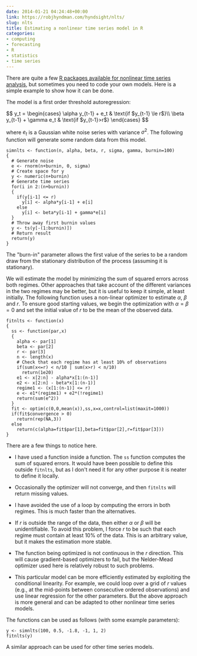 ```yaml
---
date: 2014-01-21 04:24:48+00:00
link: https://robjhyndman.com/hyndsight/nlts/
slug: nlts
title: Estimating a nonlinear time series model in R
categories:
- computing
- forecasting
- R
- statistics
- time series
---
```


There are quite a few [R packages available for nonlinear time series analysis](http://cran.r-project.org/web/views/TimeSeries.html), but sometimes you need to code your own models. Here is a simple example to show how it can be done.

The model is a first order threshold autoregression:

<div>
$$
y_t = \begin{cases}
\alpha y_{t-1} + e_t & \text{if $y_{t-1} \le r$}\\
\beta y_{t-1} + \gamma e_t & \text{if $y_{t-1}>r$}
\end{cases}
$$
</div>

where $e_t$ is a Gaussian white noise series with variance $\sigma^2$. The following function will generate some random data from this model.<!-- more -->


    simnlts <- function(n, alpha, beta, r, sigma, gamma, burnin=100)
    {
      # Generate noise
      e <- rnorm(n+burnin, 0, sigma)
      # Create space for y
      y <- numeric(n+burnin)
      # Generate time series
      for(i in 2:(n+burnin))
      {
        if(y[i-1] <= r)
          y[i] <- alpha*y[i-1] + e[i]
        else
          y[i] <- beta*y[i-1] + gamma*e[i]
      }
      # Throw away first burnin values
      y <- ts(y[-(1:burnin)])
      # Return result
      return(y)
    }


The "burn-in" parameter allows the first value of the series to be a random draw from the stationary distribution of the process (assuming it is stationary).

We will estimate the model by minimizing the sum of squared errors across both regimes. Other approaches that take account of the different variances in the two regimes may be better, but it is useful to keep it simple, at least initially. The following function uses a non-linear optimizer to estimate $\alpha$, $\beta$ and $r$. To ensure good starting values, we begin the optimization with $\alpha=\beta=0$ and set the initial value of $r$ to be the mean of the observed data.


    fitnlts <- function(x)
    {
      ss <- function(par,x)
      {
        alpha <- par[1]
        beta <- par[2]
        r <- par[3]
        n <- length(x)
        # Check that each regime has at least 10% of observations
        if(sum(x<=r) < n/10 | sum(x>r) < n/10)
          return(1e20)
        e1 <- x[2:n] - alpha*x[1:(n-1)]
        e2 <- x[2:n] - beta*x[1:(n-1)]
        regime1 <- (x[1:(n-1)] <= r)
        e <- e1*(regime1) + e2*(!regime1)
        return(sum(e^2))
      }
      fit <- optim(c(0,0,mean(x)),ss,x=x,control=list(maxit=1000))
      if(fit$convergence > 0)
        return(rep(NA,3))
      else
        return(c(alpha=fit$par[1],beta=fit$par[2],r=fit$par[3]))
    }


There are a few things to notice here.


  * I have used a function inside a function. The `ss` function computes the sum of squared errors. It would have been possible to define this outside `fitnlts`, but as I don't need it for any other purpose it is neater to define it locally.

  * Occasionally the optimizer will not converge, and then `fitnlts` will return missing values.

  * I have avoided the use of a loop by computing the errors in both regimes. This is much faster than the alternatives.

  * If $r$ is outside the range of the data, then either $\alpha$ or $\beta$ will be unidentifiable. To avoid this problem, I force $r$ to be such that each regime must contain at least 10% of the data. This is an arbitrary value, but it makes the estimation more stable.

  * The function being optimized is not continuous in the $r$ direction. This will cause gradient-based optimizers to fail, but the Nelder-Mead optimizer used here is relatively robust to such problems.

  * This particular model can be more efficiently estimated by exploiting the conditional linearity. For example, we could loop over a grid of $r$ values (e.g., at the mid-points between consecutive ordered observations) and use linear regression for the other parameters. But the above approach is more general and can be adapted to other nonlinear time series models.

The functions can be used as follows (with some example parameters):


    y <- simnlts(100, 0.5, -1.8, -1, 1, 2)
    fitnlts(y)


A similar approach can be used for other time series models.
